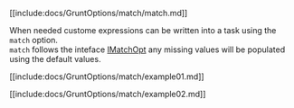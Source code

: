 [[include:docs/GruntOptions/match/match.md]]

When needed custome expressions can be written into a task using the `match` option.  
`match` follows the inteface [IMatchOpt](/interfaces/_modules_interfaces_.imatchopt.html)
any missing values will be populated using the default values.

[[include:docs/GruntOptions/match/example01.md]]

[[include:docs/GruntOptions/match/example02.md]]